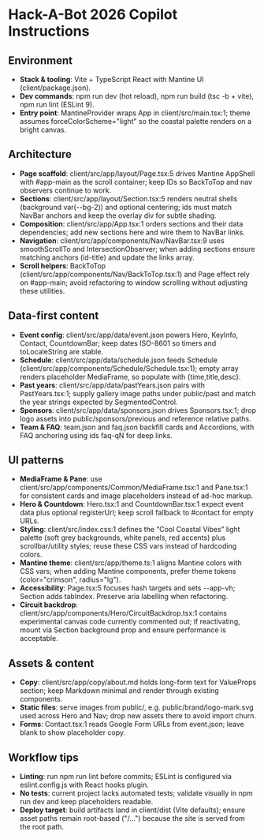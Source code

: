 # Hack-A-Bot 2026 Copilot Instructions
## Environment
- **Stack & tooling**: Vite + TypeScript React with Mantine UI (client/package.json).
- **Dev commands**: npm run dev (hot reload), npm run build (tsc -b + vite), npm run lint (ESLint 9).
- **Entry point**: MantineProvider wraps App in client/src/main.tsx:1; theme assumes forceColorScheme="light" so the coastal palette renders on a bright canvas.
## Architecture
- **Page scaffold**: client/src/app/layout/Page.tsx:5 drives Mantine AppShell with #app-main as the scroll container; keep IDs so BackToTop and nav observers continue to work.
- **Sections**: client/src/app/layout/Section.tsx:5 renders neutral shells (background var(--bg-2)) and optional centering; ids must match NavBar anchors and keep the overlay div for subtle shading.
- **Composition**: client/src/app/App.tsx:1 orders sections and their data dependencies; add new sections here and wire them to NavBar links.
- **Navigation**: client/src/app/components/Nav/NavBar.tsx:9 uses smoothScrollTo and IntersectionObserver; when adding sections ensure matching anchors (id-title) and update the links array.
- **Scroll helpers**: BackToTop (client/src/app/components/Nav/BackToTop.tsx:1) and Page effect rely on #app-main; avoid refactoring to window scrolling without adjusting these utilities.
## Data-first content
- **Event config**: client/src/app/data/event.json powers Hero, KeyInfo, Contact, CountdownBar; keep dates ISO-8601 so timers and toLocaleString are stable.
- **Schedule**: client/src/app/data/schedule.json feeds Schedule (client/src/app/components/Schedule/Schedule.tsx:1); empty array renders placeholder MediaFrame, so populate with {time,title,desc}.
- **Past years**: client/src/app/data/pastYears.json pairs with PastYears.tsx:1; supply gallery image paths under public/past and match the year strings expected by SegmentedControl.
- **Sponsors**: client/src/app/data/sponsors.json drives Sponsors.tsx:1; drop logo assets into public/sponsors/previous and reference relative paths.
- **Team & FAQ**: team.json and faq.json backfill cards and Accordions, with FAQ anchoring using ids faq-qN for deep links.
## UI patterns
- **MediaFrame & Pane**: use client/src/app/components/Common/MediaFrame.tsx:1 and Pane.tsx:1 for consistent cards and image placeholders instead of ad-hoc markup.
- **Hero & Countdown**: Hero.tsx:1 and CountdownBar.tsx:1 expect event data plus optional registerUrl; keep scroll fallback to #contact for empty URLs.
- **Styling**: client/src/index.css:1 defines the “Cool Coastal Vibes” light palette (soft grey backgrounds, white panels, red accents) plus scrollbar/utility styles; reuse these CSS vars instead of hardcoding colors.
- **Mantine theme**: client/src/app/theme.ts:1 aligns Mantine colors with CSS vars; when adding Mantine components, prefer theme tokens (color="crimson", radius="lg").
- **Accessibility**: Page.tsx:5 focuses hash targets and sets --app-vh; Section adds tabIndex. Preserve aria labelling when refactoring.
- **Circuit backdrop**: client/src/app/components/Hero/CircuitBackdrop.tsx:1 contains experimental canvas code currently commented out; if reactivating, mount via Section background prop and ensure performance is acceptable.
## Assets & content
- **Copy**: client/src/app/copy/about.md holds long-form text for ValueProps section; keep Markdown minimal and render through existing components.
- **Static files**: serve images from public/, e.g. public/brand/logo-mark.svg used across Hero and Nav; drop new assets there to avoid import churn.
- **Forms**: Contact.tsx:1 reads Google Form URLs from event.json; leave blank to show placeholder copy.
## Workflow tips
- **Linting**: run npm run lint before commits; ESLint is configured via eslint.config.js with React hooks plugin.
- **No tests**: current project lacks automated tests; validate visually in npm run dev and keep placeholders readable.
- **Deploy target**: build artifacts land in client/dist (Vite defaults); ensure asset paths remain root-based ("/…") because the site is served from the root path.

